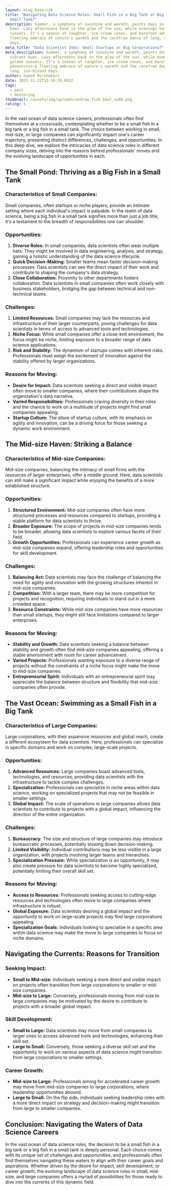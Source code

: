 ```yaml
---
layout: blog_base.njk
title: "Navigating Data Science Roles: Small Fish in a Big Tank or Big Fish in a
  Small Tank?"
description: Summer, a symphony of sunshine and warmth, paints days in vibrant
  hues. Lazy afternoons bask in the glow of the sun, while evenings host golden
  sunsets. It's a season of laughter, ice cream cones, and barefoot adventures—a
  fleeting embrace of nature's warmth and the carefree dance of long, sun-kissed
  days.
meta_title: "Data Scientist Jobs: Small Startups or Big Corporations?"
meta_description: Summer, a symphony of sunshine and warmth, paints days in
  vibrant hues. Lazy afternoons bask in the glow of the sun, while evenings host
  golden sunsets. It's a season of laughter, ice cream cones, and barefoot
  adventures—a fleeting embrace of nature's warmth and the carefree dance of
  long, sun-kissed days.
author: Saeed Mirshekari
date: 2023-11-22T15:16:29.092Z
tags:
  - post
  - mentoring
thumbnail: /assets/img/uploads/undraw_fish_bowl_uu88.png
rating: 5
---
```

In the vast ocean of data science careers, professionals often find themselves at a crossroads, contemplating whether to be a small fish in a big tank or a big fish in a small tank. The choice between working in small, mid-size, or large companies can significantly impact one's career trajectory, presenting distinct differences, challenges, and opportunities. In this deep dive, we explore the intricacies of data science roles in different company sizes, delving into the reasons behind professionals' moves and the evolving landscape of opportunities in each.

## The Small Pond: Thriving as a Big Fish in a Small Tank

### Characteristics of Small Companies:

Small companies, often startups or niche players, provide an intimate setting where each individual's impact is palpable. In the realm of data science, being a big fish in a small tank signifies more than just a job title; it's a testament to the breadth of responsibilities one can shoulder.

### Opportunities:

1. **Diverse Roles:** In small companies, data scientists often wear multiple hats. They might be involved in data engineering, analysis, and strategy, gaining a holistic understanding of the data science lifecycle.
2. **Quick Decision-Making:** Smaller teams mean faster decision-making processes. Data scientists can see the direct impact of their work and contribute to shaping the company's data strategy.
3. **Close Collaboration:** Proximity to other departments fosters collaboration. Data scientists in small companies often work closely with business stakeholders, bridging the gap between technical and non-technical teams.

### Challenges:

1. **Limited Resources:** Small companies may lack the resources and infrastructure of their larger counterparts, posing challenges for data scientists in terms of access to advanced tools and technologies.
2. **Niche Focus:** While small companies offer a close-knit environment, the focus might be niche, limiting exposure to a broader range of data science applications.
3. **Risk and Stability:** The dynamism of startups comes with inherent risks. Professionals must weigh the excitement of innovation against the stability offered by larger organizations.

### Reasons for Moving:

* **Desire for Impact:** Data scientists seeking a direct and visible impact often move to smaller companies, where their contributions shape the organization's data narrative.
* **Varied Responsibilities:** Professionals craving diversity in their roles and the chance to work on a multitude of projects might find small companies appealing.
* **Startup Culture:** The allure of startup culture, with its emphasis on agility and innovation, can be a driving force for those seeking a dynamic work environment.

## The Mid-size Haven: Striking a Balance

### Characteristics of Mid-size Companies:

Mid-size companies, balancing the intimacy of small firms with the resources of larger enterprises, offer a middle ground. Here, data scientists can still make a significant impact while enjoying the benefits of a more established structure.

### Opportunities:

1. **Structured Environment:** Mid-size companies often have more structured processes and resources compared to startups, providing a stable platform for data scientists to thrive.
2. **Broader Exposure:** The scope of projects in mid-size companies tends to be broader, allowing data scientists to explore various facets of their field.
3. **Growth Opportunities:** Professionals can experience career growth as mid-size companies expand, offering leadership roles and opportunities for skill development.

### Challenges:

1. **Balancing Act:** Data scientists may face the challenge of balancing the need for agility and innovation with the growing structures inherent in mid-size companies.
2. **Competition:** With a larger team, there may be more competition for projects and recognition, requiring individuals to stand out in a more crowded space.
3. **Resource Constraints:** While mid-size companies have more resources than small startups, they might still face limitations compared to larger enterprises.

### Reasons for Moving:

* **Stability and Growth:** Data scientists seeking a balance between stability and growth often find mid-size companies appealing, offering a stable environment with room for career advancement.
* **Varied Projects:** Professionals wanting exposure to a diverse range of projects without the constraints of a niche focus might make the move to mid-size companies.
* **Entrepreneurial Spirit:** Individuals with an entrepreneurial spirit may appreciate the balance between structure and flexibility that mid-size companies often provide.

## The Vast Ocean: Swimming as a Small Fish in a Big Tank

### Characteristics of Large Companies:

Large corporations, with their expansive resources and global reach, create a different ecosystem for data scientists. Here, professionals can specialize in specific domains and work on complex, large-scale projects.

### Opportunities:

1. **Advanced Resources:** Large companies boast advanced tools, technologies, and resources, providing data scientists with the infrastructure to tackle complex challenges.
2. **Specialization:** Professionals can specialize in niche areas within data science, working on specialized projects that may not be feasible in smaller settings.
3. **Global Impact:** The scale of operations in large companies allows data scientists to contribute to projects with a global impact, influencing the direction of the entire organization.

### Challenges:

1. **Bureaucracy:** The size and structure of large companies may introduce bureaucratic processes, potentially slowing down decision-making.
2. **Limited Visibility:** Individual contributions may be less visible in a large organization, with projects involving larger teams and hierarchies.
3. **Specialization Pressure:** While specialization is an opportunity, it may also create pressure for data scientists to become highly specialized, potentially limiting their overall skill set.

### Reasons for Moving:

* **Access to Resources:** Professionals seeking access to cutting-edge resources and technologies often move to large companies where infrastructure is robust.
* **Global Exposure:** Data scientists desiring a global impact and the opportunity to work on large-scale projects may find large corporations appealing.
* **Specialization Goals:** Individuals looking to specialize in a specific area within data science may make the move to large companies to focus on niche domains.

## Navigating the Currents: Reasons for Transition

### Seeking Impact:

* **Small to Mid-size:** Individuals seeking a more direct and visible impact on projects often transition from large corporations to smaller or mid-size companies.
* **Mid-size to Large:** Conversely, professionals moving from mid-size to large companies may be motivated by the desire to contribute to projects with a broader global impact.

### Skill Development:

* **Small to Large:** Data scientists may move from small companies to larger ones to access advanced tools and technologies, enhancing their skill set.
* **Large to Small:** Conversely, those seeking a diverse skill set and the opportunity to work on various aspects of data science might transition from large corporations to smaller settings.

### Career Growth:

* **Mid-size to Large:** Professionals aiming for accelerated career growth may move from mid-size companies to large corporations, where leadership opportunities abound.
* **Large to Small:** On the flip side, individuals seeking leadership roles with a more direct impact on strategy and decision-making might transition from large to smaller companies.

## Conclusion: Navigating the Waters of Data Science Careers

In the vast ocean of data science roles, the decision to be a small fish in a big tank or a big fish in a small tank is deeply personal. Each choice comes with its unique set of challenges and opportunities, and professionals often find themselves navigating these waters to align with their career goals and aspirations. Whether driven by the desire for impact, skill development, or career growth, the evolving landscape of data science roles in small, mid-size, and large companies offers a myriad of possibilities for those ready to dive into the currents of this dynamic field.